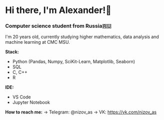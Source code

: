 # Hi there, I'm Alexander!👋
### Computer science student from Russia🇷🇺

I'm 20 years old, currently studying higher mathematics, data analysis and machine learning at CMC MSU.

**Stack:**
- Python (Pandas, Numpy, SciKit-Learn, Matplotlib, Seaborn)
- SQL
- C, C++
- R

**IDE:**
- VS Code
- Jupyter Notebook

**How to reach me:**
-> Telegram: @nizov_as
-> VK: https://vk.com/nizov_as


<!--
**nizov-as/nizov-as** is a ✨ _special_ ✨ repository because its `README.md` (this file) appears on your GitHub profile.

Here are some ideas to get you started:

- 🔭 I’m currently working on ...
- 🌱 I’m currently learning ...
- 👯 I’m looking to collaborate on ...
- 🤔 I’m looking for help with ...
- 💬 Ask me about ...
- 📫 How to reach me: ...
- 😄 Pronouns: ...
- ⚡ Fun fact: ...
-->

